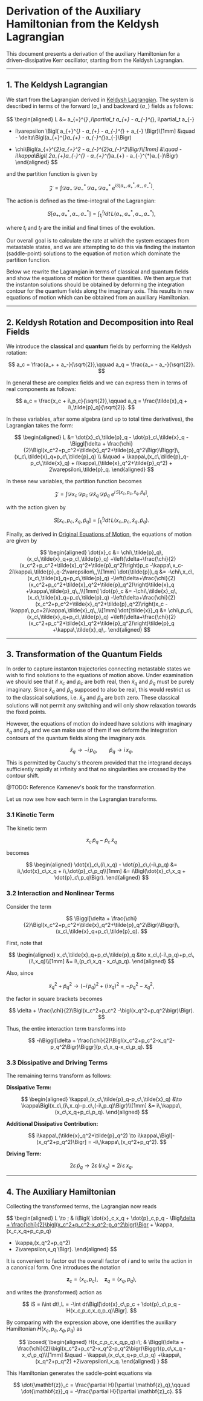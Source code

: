 # Derivation of the Auxiliary Hamiltonian from the Keldysh Lagrangian

This document presents a derivation of the auxiliary Hamiltonian for a driven–dissipative Kerr oscillator, starting from the Keldysh Lagrangian.

---

## 1. The Keldysh Lagrangian

We start from the Lagrangian derived in [Keldysh Lagrangian](KeldyshLagrangian.md). The system is described in terms of the forward ($a_+$) and backward ($a_-$) fields as follows:

$$
\begin{aligned}
L &= a_{+}^{*} \,i\partial_t a_{+} - a_{-}^{*}\, i\partial_t a_{-}
+ i\varepsilon \Bigl( a_{+}^{*} - a_{+} - a_{-}^{*} + a_{-} \Bigr)\\[1mm]
&\quad - \delta\Bigl(a_{+}^{*}a_{+} - a_{-}^{*}a_{-}\Bigr)
- \chi\Bigl(a_{+}^{*2}a_{+}^2 - a_{-}^{*2}a_{-}^2\Bigr)\\[1mm]
&\quad - i\kappa\Bigl( 2a_{+}a_{-}^{*} - a_{+}^{*}a_{+} - a_{-}^{*}a_{-}\Bigr)
\end{aligned}
$$

and the partition function is given by

$$
\mathcal{Z} = \int \mathcal{D}a_{-}\,\mathcal{D}a_{-}^{*}\,\mathcal{D}a_{+}\,\mathcal{D}a_{+}^{*}\;e^{iS[a_+,a_+^*,a_-,a_-^*]}.
$$

The action is defined as the time-integral of the Lagrangian:

$$
S[a_+,a_+^*,a_-,a_-^*] = \int_{t_i}^{t_f} dt\, L(a_+,a_+^*,a_-,a_-^*),
$$

where $t_i$ and $t_f$ are the initial and final times of the evolution.

Our overall goal is to calculate the rate at which the system escapes from metastable states, and we are attempting to do this via finding the instanton (saddle-point) solutions to the equation of motion which dominate the partition function.

Below we rewrite the Lagrangian in terms of classical and quantum fields and show the equations of motion for these quantities. We then argue that the instanton solutions should be obtained by deforming the integration contour for the quantum fields along the imaginary axis. This results in new equations of motion which can be obtained from an auxiliary Hamiltonian.

---

## 2. Keldysh Rotation and Decomposition into Real Fields

We introduce the **classical** and **quantum** fields by performing the Keldysh rotation:

$$
a_c = \frac{a_+ + a_-}{\sqrt{2}},\qquad
a_q = \frac{a_+ - a_-}{\sqrt{2}}.
$$

In general these are complex fields and we can express them in terms of real components as follows:

$$
a_c = \frac{x_c + i\,p_c}{\sqrt{2}},\qquad
a_q = \frac{\tilde{x}_q + i\,\tilde{p}_q}{\sqrt{2}}.
$$

In these variables, after some algebra (and up to total time derivatives), the Lagrangian takes the form:

$$
\begin{aligned}
L &= \dot{x}_c\,\tilde{p}_q - \dot{p}_c\,\tilde{x}_q -\Biggl[\delta + \frac{\chi}{2}\Bigl(x_c^2+p_c^2+\tilde{x}_q^2+\tilde{p}_q^2\Bigr)\Biggr]\,(x_c\,\tilde{x}_q+p_c\,\tilde{p}_q) \\
&\quad + \kappa\,(x_c\,\tilde{p}_q-p_c\,\tilde{x}_q) + i\kappa\,(\tilde{x}_q^2+\tilde{p}_q^2) + 2\varepsilon\,\tilde{p}_q.
\end{aligned}
$$

In these new variables, the partition function becomes

$$
\mathcal{Z} = \int \mathcal{D}x_c\,\mathcal{D}p_c\,\mathcal{D}\tilde{x}_q\,\mathcal{D}\tilde{p}_q \; e^{i\,S[x_c,p_c,\tilde{x}_q,\tilde{p}_q]},
$$

with the action given by

$$
S[x_c,p_c,\tilde{x}_q,\tilde{p}_q] = \int_{t_i}^{t_f} dt\, L(x_c,p_c,\tilde{x}_q,\tilde{p}_q).
$$


Finally, as derived in [Original Equations of Motion](OriginalEom.md), the equations of motion are given by

$$
\begin{aligned}
\dot{x}_c &= \chi\,\tilde{p}_q\,(x_c\,\tilde{x}_q+p_c\,\tilde{p}_q)
+\left(\delta+\frac{\chi}{2}(x_c^2+p_c^2+\tilde{x}_q^2+\tilde{p}_q^2)\right)p_c
-\kappa\,x_c-2i\kappa\,\tilde{p}_q-2\varepsilon\,,\\[1mm]
\dot{\tilde{p}}_q &= -\chi\,x_c\,(x_c\,\tilde{x}_q+p_c\,\tilde{p}_q)
-\left(\delta+\frac{\chi}{2}(x_c^2+p_c^2+\tilde{x}_q^2+\tilde{p}_q^2)\right)\tilde{x}_q
+\kappa\,\tilde{p}_q\,,\\[1mm]
\dot{p}_c &= -\chi\,\tilde{x}_q\,(x_c\,\tilde{x}_q+p_c\,\tilde{p}_q)
-\left(\delta+\frac{\chi}{2}(x_c^2+p_c^2+\tilde{x}_q^2+\tilde{p}_q^2)\right)x_c
-\kappa\,p_c+2i\kappa\,\tilde{x}_q\,,\\[1mm]
\dot{\tilde{x}}_q &= \chi\,p_c\,(x_c\,\tilde{x}_q+p_c\,\tilde{p}_q)
+\left(\delta+\frac{\chi}{2}(x_c^2+p_c^2+\tilde{x}_q^2+\tilde{p}_q^2)\right)\tilde{p}_q
+\kappa\,\tilde{x}_q\,.
\end{aligned}
$$

---

## 3. Transformation of the Quantum Fields

In order to capture instanton trajectories connecting metastable states we wish to find solutions to the equations of motion above. Under examination we should see that if $x_c$ and $p_c$ are both real, then $\tilde{x}_q$ and $\tilde{p}_q$ must be purely imaginary. Since $\tilde{x}_q$ and $\tilde{p}_q$ supposed to also be real, this would restrict us to the classical solutions, i.e. $\tilde{x}_q$ and $\tilde{p}_q$ are both zero. These classical solutions will not permit any switching and will only show relaxation towards the fixed points.

However, the equations of motion do indeed have solutions with imaginary $\tilde{x}_q$ and $\tilde{p}_q$ and we can make use of them if we deform the integration contours of the quantum fields along the imaginary axis.

$$
\tilde{x}_q \to -i\,p_q,\qquad \tilde{p}_q \to i\,x_q,
$$

This is permitted by Cauchy's theorem provided that the integrand decays sufficiently rapidly at infinity and that no singularities are crossed by the contour shift.


@TODO: Reference Kamenev's book for the transformation.

Let us now see how each term in the Lagrangian transforms.

### 3.1 Kinetic Term

The kinetic term

$$
\dot{x}_c\,\tilde{p}_q - \dot{p}_c\,\tilde{x}_q
$$

becomes

$$
\begin{aligned}
\dot{x}_c\,(i\,x_q) - \dot{p}_c\,(-i\,p_q)
&= i\,\dot{x}_c\,x_q + i\,\dot{p}_c\,p_q\\[1mm]
&= i\Bigl(\dot{x}_c\,x_q + \dot{p}_c\,p_q\Bigr).
\end{aligned}
$$

### 3.2 Interaction and Nonlinear Terms

Consider the term

$$
\Biggl[\delta + \frac{\chi}{2}\Bigl(x_c^2+p_c^2+\tilde{x}_q^2+\tilde{p}_q^2\Bigr)\Biggr]\,(x_c\,\tilde{x}_q+p_c\,\tilde{p}_q).
$$

First, note that

$$
\begin{aligned}
x_c\,\tilde{x}_q+p_c\,\tilde{p}_q &\to x_c\,(-i\,p_q)+p_c\,(i\,x_q)\\[1mm]
&= i\,(p_c\,x_q - x_c\,p_q).
\end{aligned}
$$

Also, since

$$
\tilde{x}_q^2+\tilde{p}_q^2 \to (-i\,p_q)^2+(i\,x_q)^2 = -p_q^2 - x_q^2,
$$

the factor in square brackets becomes

$$
\delta + \frac{\chi}{2}\Bigl(x_c^2+p_c^2 -\bigl(x_q^2+p_q^2\bigr)\Bigr).
$$

Thus, the entire interaction term transforms into

$$
-i\Biggl[\delta + \frac{\chi}{2}\Bigl(x_c^2+p_c^2-x_q^2-p_q^2\Bigr)\Biggr](p_c\,x_q-x_c\,p_q).
$$

### 3.3 Dissipative and Driving Terms

The remaining terms transform as follows:

**Dissipative Term:**

  $$
  \begin{aligned}
  \kappa\,(x_c\,\tilde{p}_q-p_c\,\tilde{x}_q)
  &\to \kappa\Bigl(x_c\,(i\,x_q)-p_c\,(-i\,p_q)\Bigr)\\[1mm]
  &= i\,\kappa\,(x_c\,x_q+p_c\,p_q).
  \end{aligned}
  $$

**Additional Dissipative Contribution:**

  $$
  i\kappa\,(\tilde{x}_q^2+\tilde{p}_q^2)
  \to i\kappa\,\Bigl[-(x_q^2+p_q^2)\Bigr]
  = -i\,\kappa\,(x_q^2+p_q^2).
  $$

**Driving Term:**

  $$
  2\varepsilon\,\tilde{p}_q \to 2\varepsilon\,(i\,x_q) = 2i\,\varepsilon\,x_q.
  $$

---

## 4. The Auxiliary Hamiltonian

Collecting the transformed terms, the Lagrangian now reads

$$
\begin{aligned}
L \to \; & i\Bigl\{ \dot{x}_c\,x_q + \dot{p}_c\,p_q - \Bigl[\delta + \frac{\chi}{2}\bigl(x_c^2+p_c^2-x_q^2-p_q^2\bigr)\Bigr](p_c\,x_q-x_c\,p_q) + \kappa\,(x_c\,x_q+p_c\,p_q)
- \kappa\,(x_q^2+p_q^2)
- 2\varepsilon\,x_q \Bigr\}.
\end{aligned}
$$

It is convenient to factor out the overall factor of $i$ and to write the action in a canonical form. One introduces the notation

$$
\mathbf{z}_c=(x_c,p_c),\quad \mathbf{z}_q=(x_q,p_q),
$$

and writes the (transformed) action as

$$
iS = i\int dt\,L = -\int dt\Bigl[\dot{x}_c\,p_c + \dot{p}_c\,p_q - H(x_c,p_c,x_q,p_q)\Bigr].
$$

By comparing with the expression above, one identifies the auxiliary Hamiltonian $H(x_c,p_c,x_q,p_q)$ as

$$
\boxed{
\begin{aligned}
H(x_c,p_c,x_q,p_q)=\; & \Biggl(\delta + \frac{\chi}{2}\bigl(x_c^2+p_c^2-x_q^2-p_q^2\bigr)\Biggr)(p_c\,x_q - x_c\,p_q)\\[1mm]
&\quad - \kappa\,(x_c\,x_q+p_c\,p_q)
+\kappa\,(x_q^2+p_q^2)
+2\varepsilon\,x_q.
\end{aligned}
}
$$

This Hamiltonian generates the saddle-point equations via

$$
\dot{\mathbf{z}}_c = \frac{\partial H}{\partial \mathbf{z}_q},\qquad
\dot{\mathbf{z}}_q = -\frac{\partial H}{\partial \mathbf{z}_c}.
$$
